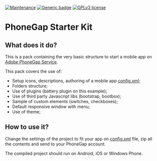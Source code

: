 [![Maintenance](https://img.shields.io/badge/Maintained%3F-no-red.svg)](https://bitbucket.org/lbesson/ansi-colors)
[![Generic badge](https://img.shields.io/badge/Status-Deprecated-orange.svg)](https://shields.io/)
[![GPLv3 license](https://img.shields.io/badge/License-GPLv3-blue.svg)](http://perso.crans.org/besson/LICENSE.html)

# PhoneGap Starter Kit

## What does it do?
This is a pack containing the very basic structure to start a mobile app on [Adobe PhoneGap Service](https://build.phonegap.com/).

This pack covers the use of:
- Setup icons, descriptions, authoring of a mobile app [config.xml](https://github.com/marcelkohl/phonegap-starter-kit/blob/master/config.xml);
- Folders structure;
- Use of plugins (battery plugin on this example);
- Use of third party Javascript libs (bootstrap, bootbox);
- Sample of custom elements (switches, checkboxes);
- Default responsive window with menu;
- Use of theme;

## How to use it?
Change the settings of the project to fit your app on [config.xml](https://github.com/marcelkohl/phonegap-starter-kit/blob/master/config.xml) file, zip all the contents and send to your PhoneGap account.

The compiled project should run on Android, iOS or Windows Phone.
